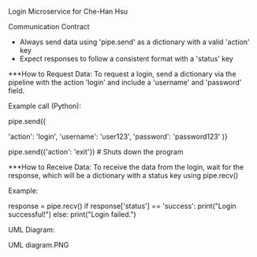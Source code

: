 Login Microservice for Che-Han Hsu

Communication Contract
* Always send data using 'pipe.send' as a dictionary with a valid 'action' key
* Expect responses to follow a consistent format with a 'status' key



***How to Request Data:
To request a login, send a dictionary via the pipeline with the action 'login' and include a 'username' and 'password' field.


Example call (Python):

pipe.send({

'action': 'login',
'username': 'user123',
'password': 'password123'
)}

pipe.send({'action': 'exit'}) # Shuts down the program

***How to Receive Data:
To receive the data from the login, wait for the response, which will be a dictionary with a status key using pipe.recv()

Example: 

response = pipe.recv()
if response['status'] == 'success':
    print("Login successful!")
else:
    print("Login failed.")


UML Diagram:

UML diagram.PNG



